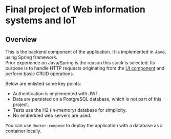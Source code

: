 # Final project of Web information systems and IoT

## Overview

This is the backend component of the application. It is implemented in Java, using Spring framework.  
Prior experience on Java/Spring is the reason this stack is selected.
Its purpose is to handle HTTP requests originating from the [UI component](https://github.com/geokall/hua-ui)
and perform basic CRUD operations.

Below are enlisted some key points:

- Authentication is implemented with JWT.
- Data are persisted on a PostgreSQL database, which is not part of this project.
- Tests use the H2 (in-memory) database for simplicity.
- No embedded web servers are used.

You can use `docker-compose` to deploy the application with a database as a container locally.